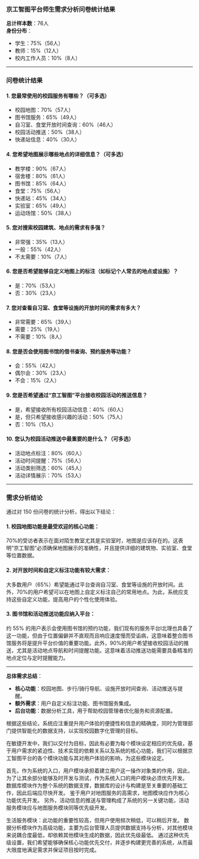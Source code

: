 ### **京工智图平台师生需求分析问卷统计结果**

**总计样本数**：76人  
**身份分布**：
- 学生：75%（56人）
- 教师：15%（12人）
- 校内工作人员：10%（8人）

---

### **问卷统计结果**

#### **1. 您最常使用的校园服务有哪些？（可多选）**
- 校园地图：70%（57人）
- 图书馆服务：65%（49人）
- 自习室、食堂开放时间查询：60%（46人）
- 校园活动推送：50%（38人）
- 快递站信息：40%（30人）

#### **4. 您希望地图展示哪些地点的详细信息？（可多选）**
- 教学楼：90%（67人）
- 宿舍楼：80%（61人）
- 图书馆：85%（64人）
- 食堂：75%（56人）
- 快递站：45%（34人）
- 实验室：65%（49人）
- 运动场馆：50%（38人）

#### **5. 您对搜索校园建筑、地点的需求有多强？**
- 非常强：35%（13人）
- 一般：55%（42人）
- 不太需要：10%（7人）

#### **6. 您是否希望能够自定义地图上的标注（如标记个人常去的地点或设施）？**
- 是：70%（53人）
- 否：30%（23人）

#### **7. 您对查看自习室、食堂等设施的开放时间的需求有多大？**
- 非常需要：65%（39人）
- 需要：25%（19人）
- 不需要：10%（8人）

#### **8. 您是否会使用图书馆的借书查询、预约服务等功能？**
- 会：55%（42人）
- 偶尔会：30%（23人）
- 不会：15%（2人）

#### **9. 您是否希望通过“京工智图”平台接收校园活动的推送信息？**
- 是，希望接收所有校园活动信息：40%（60人）
- 是，但只希望接收感兴趣的活动：50%（75人）
- 否：10%（15人）

#### **10. 您认为校园活动推送中最重要的是什么？（可多选）**
- 活动地点标注：80%（60人）
- 活动时间提醒：75%（56人）
- 活动类别筛选：60%（45人）
- 活动详情展示：70%（53人）

---

### **需求分析结论**

通过对 150 份问卷的统计分析，得出以下结论：

#### 1. **校园地图功能是最受欢迎的核心功能**：
70%的受访者表示在面对陌生教室尤其是实验室时，地图是应该存在的。这表明“京工智图”必须确保地图展示的准确性，并且提供详细的建筑物、实验室、食堂等位置数据。

#### 2. **对开放时间和自定义标注功能有较大需求**：
大多数用户（65%）希望能通过平台查询自习室、食堂等设施的开放时间。此外，70%的用户希望可以在地图上自定义标注自己的常用地点。为此，系统应支持这些自定义功能，提高用户的个性化使用体验。

#### 3. **图书馆和活动推送功能应纳入平台**：
约 55% 的用户表示会使用图书馆的预约功能，我们现有的服务平台I北理也具备了这一功能，但由于位置偏僻并不直观而且响应速度慢而受诟病，这意味着整合图书馆服务将是提升平台价值的重要功能。此外，90%的用户希望接收校园活动的推送，尤其是活动地点导航和时间提醒功能。这意味着活动推送功能需要具备精准的地点定位与定时提醒能力。

---

**总体需求总结**：
- **核心功能**：校园地图、步行/骑行导航、设施开放时间查询、活动推送与提醒。
- **额外需求**：用户自定义标注功能、图书馆服务集成。
- **后台功能**：数据分析工具，用于帮助校园管理者优化服务和资源配置。

根据这些结论，系统应注重提升用户体验的便捷性和信息的精确度，同时为管理部门提供智能化的数据支持，以实现校园数字化管理的目标。

在敏捷开发中，我们以交付为目标，因此有必要为每个模块设定相应的优先级，基于用户需求的紧迫性、技术实现的依赖关系以及系统的核心功能，我们可以根据京工智图平台的各个模块功能与其对用户体验的影响，为这些模块设定。

首先，作为系统的入口，用户模块承担着建立用户这一操作对象类的作用，因此，为了让其余部分能够及时开发与测试，作为系统入口的用户模块必须优先开发。
数据库模块作为整个系统的数据支撑，数据库的设计与构建是至关重要的基础工作，因此后端应尽快开发。
鉴于用户对地图服务的高需求，地图模块应作为核心功能优先开发。
另外，活动信息的推送与管理构成了系统的另一关键功能，活动服务模块应与地图服务模块同等优先级开发。

生活服务模块：此功能的重要性较高，但用户使用频次稍低，可以稍后开发。
数据分析模块作为高级功能，主要为后台管理人员提供数据支持与分析，对其他模块来说耦合度最低，却依赖其他模块生成的数据，因此优先级最低。
通过这种优先级设置，我们希望能够确保核心功能优先交付，并逐步构建更完善的系统，从而最大限度地满足需求并保证项目按时完成。